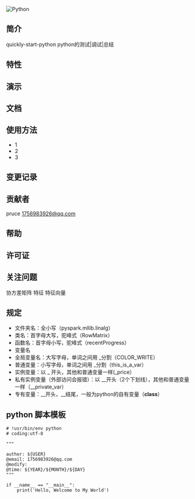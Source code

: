 ![Python](http://bearcatjs.org/wp-content/uploads/2018/03/Python-Programming.jpg)
## 简介
quickly-start-python
python的测试|调试|总结

## 特性
## 演示
## 文档
## 使用方法
- 1
- 2
- 3
## 变更记录

## 贡献者
pruce
1756983926@qq.com

## 帮助

## 许可证

## 关注问题
协方差矩阵
特征
特征向量

## 规定
- 文件夹名：全小写（pyspark.mllib.linalg）
- 类名：首字母大写，驼峰式（RowMatrix）
- 函数名：首字母小写，驼峰式（recentProgress）
- 变量名
- 全局变量名：大写字母，单词之间用 _分割（COLOR_WRITE）
- 普通变量：小写字母，单词之间用 _分割（this_is_a_var）
- 实例变量：以 _ 开头，其他和普通变量一样(_price）
- 私有实例变量（外部访问会报错）：以 __开头（2个下划线），其他和普通变量一样（__private_var）
- 专有变量：__开头，__结尾，一般为python的自有变量（__class__）

## python 脚本模板
```
# !usr/bin/env python
# coding:utf-8

"""

author: ${USER}
@email: 1756983926@qq.com
@modify:
@time: ${YEAR}/${MONTH}/${DAY}
"""

if __name__ == "__main__":
    print('Hello, Welcome to My World')
```